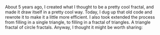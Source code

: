 About 5 years ago, I created what I thought to be a pretty cool fractal, and
made it draw itself in a pretty cool way. Today, I dug up that old code and
rewrote it to make it a little more efficient. I also took extended the process
from filling in a single triangle, to filling in a fractal of triangles.
A triangle fractal of circle fractals. Anyway, I thought it might be worth
sharing:

<script>
  (function() {
    var MIN_RADIUS = 0.05;
    var FRAME_RATE = 50;
    var DRAW_SPEED = 100;
    var TWO_PI = 2 * Math.PI;

    // Create the canvas element immediately before the script tag.
    var canvas = document.createElement("canvas");
    canvas.style.width = "100%";

    var script = document.currentScript;
    var parent = script.parentElement;
    parent.insertBefore(canvas, script);

    // Set up the rendering context.
    var context = canvas.getContext("2d");

    function angnorm(angle) { return ((angle % TWO_PI) + TWO_PI) % TWO_PI }

    function angleInRange(angle, start, end) {
      return (start < end && start <= angle && angle < end) ||
             (end < start && (start <= angle || angle < end));
    }

    function random(min_value, max_value) {
      return Math.random() * (max_value - min_value) + min_value;
    }

    function Vector(x, y) { this.x = x; this.y = y }
    Vector.prototype.add = function(v) {
      return new Vector(this.x + v.x, this.y + v.y);
    };
    Vector.prototype.sub = function(v) {
      return new Vector(this.x - v.x, this.y - v.y);
    };
    Vector.prototype.mul = function(s) {
      return new Vector(this.x * s, this.y * s);
    };
    Vector.prototype.div = function(s) {
      return new Vector(this.x / s, this.y / s);
    };
    Vector.prototype.length = function() {
      return Math.sqrt(this.x * this.x + this.y * this.y);
    };
    Vector.prototype.normalized = function() {
      return this.div(this.length());
    };
    Vector.prototype.negate = function() {
      return new Vector(-this.x, -this.y);
    };
    Vector.prototype.bearing = function() {
      return angnorm(Math.atan2(this.y, this.x));
    };
    // Generate a random vector within [min_x, max_x) * [min_y, max_y).
    Vector.random = function(min_x, min_y, max_x, max_y) {
      return new Vector(random(min_x, max_x), random(min_y, max_y));
    };
    function dot(a, b) { return a.x * b.x + a.y * b.y }
    function cross(a, b) { return a.x * b.y - a.y * b.x }

    function Triangle(a, b, c) { this.a = a; this.b = b; this.c = c }
    Triangle.prototype.area = function() {
      var p = this.b.sub(this.a);
      var q = this.c.sub(this.a);
      return 0.5 * Math.abs(cross(p, q));
    };
    // Generate a random triangle within [0, width) * [0, height).
    Triangle.random = function(width, height) {
      return new Triangle(Vector.random(0, 0, width, height),
                          Vector.random(0, 0, width, height),
                          Vector.random(0, 0, width, height));
    }

    function Square(position, a, b) {
      this.position = position;
      this.a = a; this.b = b;
      this.size = this.a.length();
    }
    Square.prototype.vertex = function(n) {
      switch (n) {
        case 1: return this.position;
        case 2: return this.position.add(this.a);
        case 3: return this.position.add(this.a).add(this.b);
        case 4: return this.position.add(this.b);
      }
    };

    function Circle(position, radius, child_generator) {
      this.position = position;
      this.radius = radius;

      // Child circles of this circle.
      this.children_generated = false;
      this.child_generator = child_generator;
      this.children = [];

      // Start angle of this circle, used for drawing the circle.
      // This will be populated once the circle is added to its parent.
      this.angle = 0;

      // The angle range which needs to be rendered in this frame, relative
      // to the start angle.
      this.in_render_queue = false;
      this.draw_clockwise = true;
      this.old_stage = this.stage = -Math.PI;
    }

    // Add a child circle to this circle.
    Circle.prototype.add = function(circle) {
      var offset = circle.position.sub(this.position);
      circle.angle = offset.bearing();
      this.children.push(circle);
    };
    Circle.prototype.getChildren = function() {
      if (!this.children_generated) {
        this.child_generator();
        this.children_generated = true;
      }
      return this.children;
    };

    // Generate the circle which is tangential to ab, bc, and ca.
    function recurseInsideTriangle(a, b, c) {
      // Compute the side lengths.
      var ab = b.sub(a).length();
      var bc = c.sub(b).length();
      var ca = a.sub(c).length();

      // Compute the location of the circle which touches all three sides.
      // Note that this is not the same as the mass-centre of the triangle.
      var perimeter = ab + bc + ca;
      var center = c.mul(ab).add(a.mul(bc)).add(b.mul(ca)).div(perimeter);

      // Compute the circle radius.
      var s = 0.5 * perimeter;
      var radius = Math.sqrt((s - ab) * (s - bc) * (s - ca) / s);

      // Generate child circles.
      var circle = new Circle(center, radius, function() {
        recurseInsideLineLineCurve(a, b, c, this);
        recurseInsideLineLineCurve(b, c, a, this);
        recurseInsideLineLineCurve(c, a, b, this);
      });
      return circle;
    }

    // Generate the circle which is tangential to ab, bc, and circle.
    function recurseInsideLineLineCurve(a, b, c, circle) {
      var da = circle.position.sub(a);
      var distance = da.length();

      // The size and position of the new circle can be calculated through
      // similar triangles generated from the vertex b, the tangent point
      // between side ab and the circle, and the centre of the circle.
      var ratio = (distance - circle.radius) / (distance + circle.radius);
      var radius = circle.radius * ratio;

      if (radius < MIN_RADIUS) return;

      var center = a.add(da.mul(ratio));
      var new_circle = new Circle(center, radius, function() {
        recurseInsideLineLineCurve(a, b, c, this);
        recurseInsideLineCurveCurve(b, a, circle, this);
        recurseInsideLineCurveCurve(c, a, circle, this);
      });
      new_circle.draw_clockwise = !circle.draw_clockwise;

      circle.add(new_circle);
    }

    // Generate a circle which is tangential to ab, circle_1, and circle_2.
    // circle_1 and circle_2 should be arranged such that we would find
    // circle_1 before circle_2 if traversing along ab. The new circle will
    // a child of circle_2.
    function recurseInsideLineCurveCurve(a, b, circle_1, circle_2) {
      var r1 = circle_1.radius, r2 = circle_2.radius;
      var radius = r1 * r2 / Math.pow(Math.sqrt(r1) + Math.sqrt(r2), 2);
      if (radius < MIN_RADIUS) return;

      var ab = b.sub(a).normalized();
      var ab_perp = new Vector(-ab.y, ab.x);

      // Ensure that ab_perp points towards circle_1.
      if (dot(ab_perp, circle_1.position.sub(a)) < 0)
        ab_perp = ab_perp.negate();

      var x = Math.sqrt(Math.pow(r1 + radius, 2) -
                        Math.pow(r1 - radius, 2));
      var y = radius - r1;
      var center = circle_1.position.add(ab.mul(x)).add(ab_perp.mul(y));

      var new_circle = new Circle(center, radius, function() {
        recurseInsideCurveCurveCurve(circle_1, circle_2, this);
        recurseInsideLineCurveCurve(a, b, circle_1, this);
        recurseInsideLineCurveCurve(b, a, circle_2, this);
      });
      new_circle.draw_clockwise = !circle_2.draw_clockwise;

      circle_2.add(new_circle);
    }

    // Generate a circle which is tangential to all three of the circles
    // that are provided. The new circle will be a child of circle_3.
    function recurseInsideCurveCurveCurve(
        circle_1, circle_2, circle_3) {
      var r1 = circle_1.radius, r2 = circle_2.radius, r3 = circle_3.radius;
      var p = r1 * r2 * r3;
      var q1 = r1 * r2 + r2 * r3 + r3 * r1;
      var q2 = 2 * Math.sqrt(p * (r1 + r2 + r3));
      var radius = p / (q1 + q2);

      if (radius < MIN_RADIUS) return;

      // Let ABC be a triangle where A is circle_1.position, B is
      // circle_2.position, and C is new_circle.position. Using the lengths
      // of the sides of ABC, compute C.
      var ab = circle_1.radius + circle_2.radius;
      var bc = circle_2.radius + radius;
      var ca = circle_1.radius + radius;

      // Use the cosine rule to compute angle BAC.
      var cos_bac = (ca * ca + ab * ab - bc * bc) / (2 * ca * ab);

      var vab = circle_2.position.sub(circle_1.position).normalized();
      var vab_perp = new Vector(-vab.y, vab.x);

      // Ensure that vab_perp points towards circle_3.
      if (dot(vab_perp, circle_3.position.sub(circle_1.position)) < 0)
        vab_perp = vab_perp.negate();

      var x = ca * cos_bac;
      var y = ca * Math.sin(Math.acos(cos_bac));
      var center = circle_1.position.add(vab.mul(x)).add(vab_perp.mul(y));

      var new_circle = new Circle(center, radius, function() {
        recurseInsideCurveCurveCurve(circle_1, circle_2, this);
        recurseInsideCurveCurveCurve(circle_2, circle_3, this);
        recurseInsideCurveCurveCurve(circle_3, circle_1, this);
      });
      new_circle.draw_clockwise = !circle_3.draw_clockwise;
      circle_3.add(new_circle);
    }

    function generateCirclesInTriangle(triangle) {
      // Generate the circle fractal.
      var root = recurseInsideTriangle(triangle.a, triangle.b, triangle.c);
      var ab = triangle.b.sub(triangle.a);
      var ab_perp = new Vector(-ab.y, ab.x);
      var ad = root.position.sub(triangle.a);

      // Pick a random start angle.
      root.angle = random(0, TWO_PI);
      
      return root;
    }

    function generateSubSquare(square) {
      var theta = Math.atan(1/4);
      var s = square.size, l = s * Math.cos(theta);
      var a = l * Math.cos(theta), b = l * Math.sin(theta);

      var x = square.a.normalized(), y = square.b.normalized();
      var position = x.mul(a).add(y.mul(b)).add(square.position);
      var p = x.mul(s - a - b).add(y.mul(a - b));
      var q = x.mul(b - a).add(y.mul(s - a - b));
      return new Square(position, p, q);
    }

    // Animation state.
    var render_queue = [];
    var prepare_next_level = function() {};
    var tick_interval = 0;

    function generateCirclesInSquare(square) {
      // Generate triangles such that four of them fit together to leave
      // a square hole in the centre.
      var sub_square = generateSubSquare(square);
      var p1 = square.vertex(1), p2 = square.vertex(2),
          p3 = square.vertex(3), p4 = square.vertex(4);
      var q1 = sub_square.vertex(1), q2 = sub_square.vertex(2),
          q3 = sub_square.vertex(3), q4 = sub_square.vertex(4);

      var root_1 = generateCirclesInTriangle(new Triangle(p1, p2, q1));
      var root_2 = generateCirclesInTriangle(new Triangle(p2, p3, q2));
      var root_3 = generateCirclesInTriangle(new Triangle(p3, p4, q3));
      var root_4 = generateCirclesInTriangle(new Triangle(p4, p1, q4));

      render_queue = [root_1, root_2, root_3, root_4];
      root_1.in_render_queue = true;
      root_2.in_render_queue = true;
      root_3.in_render_queue = true;
      root_4.in_render_queue = true;

      prepare_next_level = function() {
        if (sub_square.size > MIN_RADIUS) {
          generateCirclesInSquare(sub_square);
        } else {
          // Animation is complete.
          clearInterval(tick_interval);
        }
      };
    }

    function init() {
      var pixel_ratio = window.devicePixelRatio;
      var size = pixel_ratio * canvas.clientWidth;
      var width = canvas.width = size;
      var height = canvas.height = size;

      var initial_square = new Square(
          new Vector(0, 0), new Vector(size, 0), new Vector(0, size));
      generateCirclesInSquare(initial_square);

      tick_interval = setInterval(tick, 1000 / FRAME_RATE);
    }

    function color(angle) {
      var hue = Math.floor(720 * angle / TWO_PI) % 360;
      return "hsl(" + hue + ", 100%, 60%)";
    }

    function tick() {
      var delta_time = 1 / FRAME_RATE;

      if (render_queue.length == 0) prepare_next_level();

      var old_length = render_queue.length;
      var n = old_length;
      for (var i = n; i-- > 0;) {
        var circle = render_queue[i];
        if (circle.stage >= Math.PI) {
          // This circle is complete.
          n--;
          render_queue[i] = render_queue[n];
          continue;
        }

        // Update the circle.
        circle.old_stage = circle.stage;
        circle.stage += DRAW_SPEED * delta_time / circle.radius;

        var a, b;
        if (circle.draw_clockwise) {
          a = angnorm(circle.angle + circle.old_stage);
          b = angnorm(circle.angle + circle.stage);
        } else {
          a = angnorm(circle.angle - circle.stage);
          b = angnorm(circle.angle - circle.old_stage);
        }

        // Check if any of the child nodes need to be added to the render
        // queue.
        var children = circle.getChildren();
        for (var j = 0, m = children.length; j < m; j++) {
          var child = children[j];
          if (!child.in_render_queue && angleInRange(child.angle, a, b)) {
            render_queue.push(child);
            child.in_render_queue = true;
          }
        }
      }
      // Cut out the elements which are complete.
      render_queue.splice(n, old_length - n);

      // Render each circle.
      for (var i = 0, n = render_queue.length; i < n; i++) {
        var circle = render_queue[i];
        var start, end;
        if (circle.draw_clockwise) {
          start = circle.angle + circle.old_stage;
          end = circle.angle + circle.stage;
        } else {
          start = circle.angle - circle.old_stage;
          end = circle.angle - circle.stage;
        }
        context.strokeStyle = color((start + end) / 2);
        context.beginPath();
        context.arc(circle.position.x, circle.position.y,
                    circle.radius, start, end, !circle.draw_clockwise);
        context.stroke();
      }
    }

    init();
  }());
</script>
